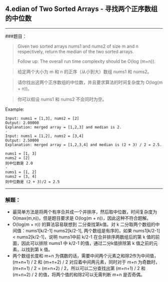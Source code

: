 ## 4.edian of Two Sorted Arrays - 寻找两个正序数组的中位数

-------

###题目：

> Given two sorted arrays nums1 and nums2 of size m and n respectively, return the median of the two sorted arrays.
> 
> Follow up: The overall run time complexity should be O(log (m+n)).

> 给定两个大小为 m 和 n 的正序（从小到大）数组 nums1 和 nums2。

> 请你找出这两个正序数组的中位数，并且要求算法的时间复杂度为 O(log(m + n))。

> 你可以假设 nums1 和 nums2 不会同时为空。
> 
Example:
```
Input: nums1 = [1,3], nums2 = [2]
Output: 2.00000
Explanation: merged array = [1,2,3] and median is 2.
-
Input: nums1 = [1,2], nums2 = [3,4]
Output: 2.50000
Explanation: merged array = [1,2,3,4] and median is (2 + 3) / 2 = 2.5.
```
```
nums1 = [1, 3]
nums2 = [2]
则中位数是 2.0
-
nums1 = [1, 2]
nums2 = [3, 4]
则中位数是 (2 + 3)/2 = 2.5
```

-------
### 解题：
* 最简单方法是将两个有序合并成一个并排序，然后取中位数，时间复杂度为 O(max(m,n))，但是题目要求是 O(log(m + n))，因此这种不符合题解。
* O(log(m + n)) 的算法容易联想到 二分查找第k值。对 k 二分取两个数组的中间值：nums1[k/2-1] nums2[k/2-1], 两个数组是有序的，如果 nums1[k/2-1] < nums2[k/2-1]，说明 nums1中前 k/2-1 在合并排序两数组后的第 k 值的前面，因此可以排除 nums1 中 k/2-1 的值，通过二分k值排除第 k 值之前的元素，以找到第 k 值。
* 两个数组长度和 m+n 为偶数的话，需要中间两个元素之和除2作为中间值，(m+n+1) / 2  和 (m+n+2) / 2 对应着中间两元素，同时对于 m+n 为奇数时，(m+n+1) / 2 = (m+n+2) / 2，所以可以二分查找出第 (m+n+1) / 2 和 (m+n+2) / 2 的值，将两个值的和除2可以无需判断 m+n 是否奇偶。
